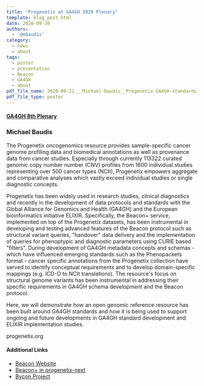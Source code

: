 ```yaml
---
title: "Progenetix at GA4GH 2020 Plenary"
template: blog_post.html
date: 2020-09-30
authors:
  - '@mbaudis'
category:
  - news
  - about
tags:
  - poster
  - presentation
  - Beacon
  - GA4GH
  - about
pdf_file_name: 2020-09-21___Michael-Baudis__Progenetix-GA4GH-standards__GA4GH-8th-Plenary-poster.pdf
pdf_file_type: poster
---
```


#### [GA4GH 8th Plenary](https://broadinstitute.swoogo.com/ga4gh-8th-plenary/455678)
### Michael Baudis

The Progenetix oncogenomics resource provides sample-specific cancer
genome profiling data and biomedical annotations as well as provenance data from cancer studies. Especially through currently 113322 curated genomic copy number number (CNV) profiles from 1600 individual studies representing over 500 cancer types (NCIt), Progenetix empowers aggregate and comparative analyses which vastly exceed individual studies or single diagnostic concepts.
<!--more-->
Progenetix has been widely used in research studies, clinical diagnostics and recently in the development of data protocols and standards with the Global Alliance for Genomics and Health (GA4GH) and the European bioinformatics initiative ELIXIR. Specifically, the Beacon+ service, implemented on top of the Progenetix datasets, has been instrumental in developing and testing advanced features of the Beacon protocol such as structural variant queries, "handover" data delivery and the implementation of queries for phenoptypic and diagnostic parameters using CURIE based "filters". During development of GA4GH metadata concepts and schemas - which have influenced emerging standards such as the Phenopackets format - cancer specific annotations from the Progenetix collection have served to identify conceptual requirements and to develop domain-specific mappings (e.g. ICD-O to NCIt translations). The resource's focus on structural genome variants has been instrumental in addressing their specific requirements in GA4GH schema development and the Beacon protocol.

Here, we will demonstrate how an open genomic reference resource has been built around GA4GH standards and how it is being used to support ongoing and future developments in GA4GH standard development and ELIXIR implementation studies.

progenetix.org

#### Additional Links

* [Beacon Website](http://beacon-project.io)
* [Beacon+ in progenetix-next](https://progenetix.org/beaconPlus/)
* [Bycon Project](https://github.com/progenetix/bycon)
